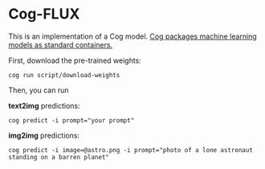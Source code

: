 # Cog-FLUX

This is an implementation of a Cog model. [Cog packages machine learning models as standard containers.](https://github.com/replicate/cog)

First, download the pre-trained weights:

    cog run script/download-weights

Then, you can run

**text2img** predictions:

    cog predict -i prompt="your prompt"

**img2img** predictions:
	
	cog predict -i image=@astro.png -i prompt="photo of a lone astronaut standing on a barren planet"
	

